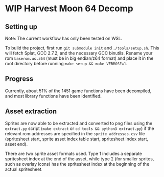 # WIP Harvest Moon 64 Decomp

## Setting up

Note: The current workflow has only been tested on WSL. 

To build the project, first run `git submodule init` and `./tools/setup.sh`. This will fetch Splat, GCC 2.7.2, and the necessary GCC binutils. Rename your rom `baserom.us.z64` (must be in big endian/z64 format) and place it in the root directory before running `make setup && make VERBOSE=1`.

## Progress

Currently, about 51% of the 1451 game functions have been decompiled, and most library functions have been identified.

## Asset extraction

Sprites are now able to be extracted and converted to png files using the `extract.py` script (`make extract` or `cd tools && python3 extract.py`) if the relevant rom addresses are specified in the `sprite_addresses.csv` file (spritesheet start, sprite asset index table start, spritesheet index start, asset end). 

There are two sprite asset formats used. Type 1 includes a separate spritesheet index at the end of the asset, while type 2 (for smaller sprites, such as overlay icons) has the spritesheet index at the beginning of the actual spritesheet.

